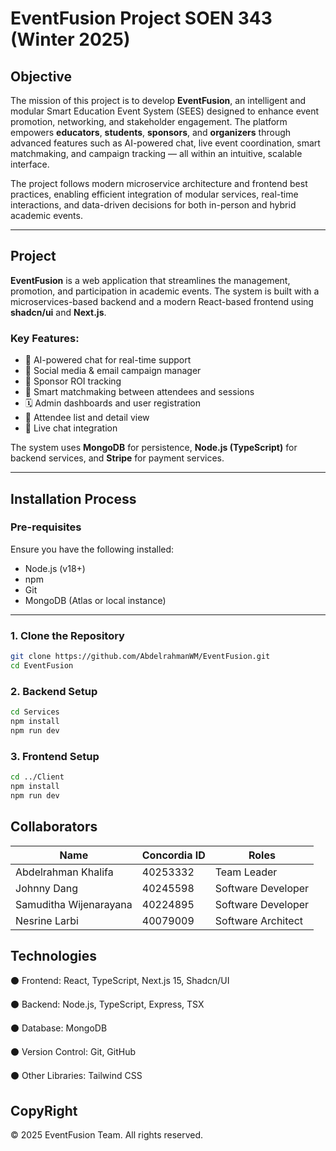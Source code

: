 # EventFusion Project SOEN 343 (Winter 2025)

## Objective

The mission of this project is to develop **EventFusion**, an intelligent and modular Smart Education Event System (SEES) designed to enhance event promotion, networking, and stakeholder engagement. The platform empowers **educators**, **students**, **sponsors**, and **organizers** through advanced features such as AI-powered chat, live event coordination, smart matchmaking, and campaign tracking — all within an intuitive, scalable interface.

The project follows modern microservice architecture and frontend best practices, enabling efficient integration of modular services, real-time interactions, and data-driven decisions for both in-person and hybrid academic events.

---

## Project

**EventFusion** is a web application that streamlines the management, promotion, and participation in academic events. The system is built with a microservices-based backend and a modern React-based frontend using **shadcn/ui** and **Next.js**.

### Key Features:
- 🧠 AI-powered chat for real-time support  
- 📢 Social media & email campaign manager  
- 🧾 Sponsor ROI tracking  
- 🔄 Smart matchmaking between attendees and sessions  
- 🗓️ Admin dashboards and user registration  
- 📨 Attendee list and detail view  
- 💬 Live chat integration

The system uses **MongoDB** for persistence, **Node.js (TypeScript)** for backend services, and **Stripe** for payment services.

---

## Installation Process

### Pre-requisites

Ensure you have the following installed:

- Node.js (v18+)
- npm
- Git
- MongoDB (Atlas or local instance)

---

### 1. Clone the Repository

```bash
git clone https://github.com/AbdelrahmanWM/EventFusion.git
cd EventFusion
```

### 2. Backend Setup

```bash
cd Services
npm install
npm run dev
```

### 3. Frontend Setup

```bash
cd ../Client
npm install 
npm run dev
```

## Collaborators

| Name                     | Concordia ID | Roles                     |
| ------------------------ | ------------ | ------------------------- |
| Abdelrahman Khalifa      | 40253332     | Team Leader               |
| Johnny Dang              | 40245598     | Software Developer        |
| Samuditha Wijenarayana   | 40224895     | Software Developer        |
| Nesrine Larbi            | 40079009     | Software Architect        |

## Technologies

⚫ Frontend: React, TypeScript, Next.js 15, Shadcn/UI

⚫ Backend: Node.js, TypeScript, Express, TSX

⚫ Database: MongoDB

⚫ Version Control: Git, GitHub

⚫ Other Libraries: Tailwind CSS

## CopyRight

© 2025 EventFusion Team. All rights reserved.

